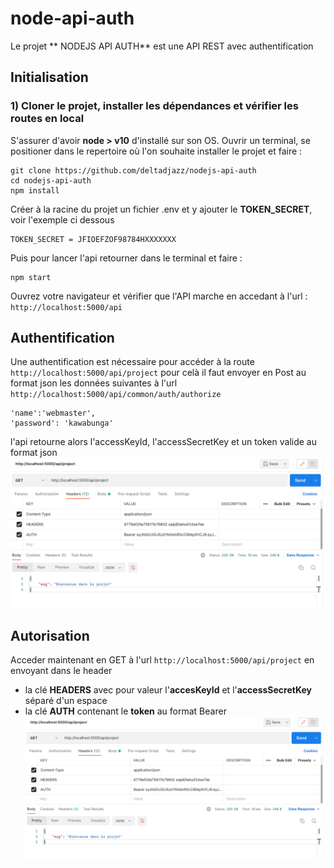 # node-api-auth
Le projet ** NODEJS API AUTH** est une API REST avec authentification 

## Initialisation
### 1) Cloner le projet, installer les dépendances et vérifier les routes en local

S'assurer d'avoir  **node > v10** d'installé sur son OS.
Ouvrir un terminal, se positioner dans le repertoire où l'on souhaite installer le projet et faire : 
``` 
git clone https://github.com/deltadjazz/nodejs-api-auth
cd nodejs-api-auth
npm install
```
Créer à la racine du projet un fichier .env et y ajouter le **TOKEN_SECRET**, voir l'exemple ci dessous
```
TOKEN_SECRET = JFIOEFZOF98784HXXXXXXX
```

Puis pour lancer l'api retourner dans le terminal et faire :
``` 
npm start
``` 
Ouvrez votre navigateur et vérifier que l'API marche en accedant à l'url :
`http://localhost:5000/api`   


## Authentification

Une authentification est nécessaire pour accéder à la route `http://localhost:5000/api/project` 
pour celà il faut envoyer en Post au format json les données suivantes à l'url `http://localhost:5000/api/common/auth/authorize`
```
'name':'webmaster',
'password': 'kawabunga'
```
l'api retourne alors l'accessKeyId, l'accessSecretKey et un token valide au format json
![autentification et récupération du token](/docs/authent.png)

## Autorisation
Acceder maintenant en GET à l'url `http://localhost:5000/api/project` en envoyant dans le header 
- la clé **HEADERS** avec pour valeur l'**accesKeyId** et l'**accessSecretKey** séparé d'un espace
- la clé **AUTH** contenant le **token** au format Bearer
![autorisation](/docs/autorisation.png)
